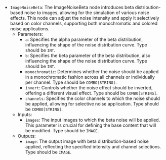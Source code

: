 - `ImageNoiseBeta`: The ImageNoiseBeta node introduces beta distribution-based noise to images, allowing for the simulation of various noise effects. This node can adjust the noise intensity and apply it selectively based on color channels, supporting both monochromatic and colored noise applications.
    - Parameters:
        - `a`: Specifies the alpha parameter of the beta distribution, influencing the shape of the noise distribution curve. Type should be `INT`.
        - `b`: Specifies the beta parameter of the beta distribution, also influencing the shape of the noise distribution curve. Type should be `INT`.
        - `monochromatic`: Determines whether the noise should be applied in a monochromatic fashion across all channels or individually per channel. Type should be `COMBO[STRING]`.
        - `invert`: Controls whether the noise effect should be inverted, offering a different visual effect. Type should be `COMBO[STRING]`.
        - `channels`: Specifies the color channels to which the noise should be applied, allowing for selective noise application. Type should be `COMBO[STRING]`.
    - Inputs:
        - `images`: The input images to which the beta noise will be applied. This parameter is crucial for defining the base content that will be modified. Type should be `IMAGE`.
    - Outputs:
        - `image`: The output image with beta distribution-based noise applied, reflecting the specified intensity and channel selections. Type should be `IMAGE`.
